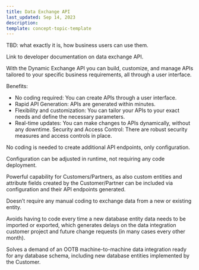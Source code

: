 ```yaml
---
title: Data Exchange API
last_updated: Sep 14, 2023
description: 
template: concept-topic-template
--- 
```


TBD: what exactly it is, how business users can use them.

Link to developer documentation on data exchange API.

With the Dynamic Exchange API you can build, customize, and manage APIs tailored to your specific business requirements, all through a user interface.

Benefits:

- No coding required: You can create APIs through a user interface.
- Rapid API Generation: APIs are generated within minutes.
- Flexibility and customization: You can tailor your APIs to your exact needs and define the necessary parameters.
- Real-time updates: You can make changes to APIs dynamically, without any downtime.
Security and Access Control: There are robust  security measures and access controls in place.



No coding is needed to create additional API endpoints, only configuration.

Configuration can be adjusted in runtime, not requiring any code deployment.

Powerful capability for Customers/Partners, as also custom entities and attribute fields created by the Customer/Partner can be included via configuration and their API endpoints generated.

Doesn’t require any manual coding to exchange data from a new or existing entity. 

Avoids having to code every time a new database entity data needs to be imported or exported, which generates delays on the data integration customer project and future change requests (in many cases every other month).

Solves a demand of an OOTB machine-to-machine data integration ready for any database schema, including new database entities implemented by the Customer. 